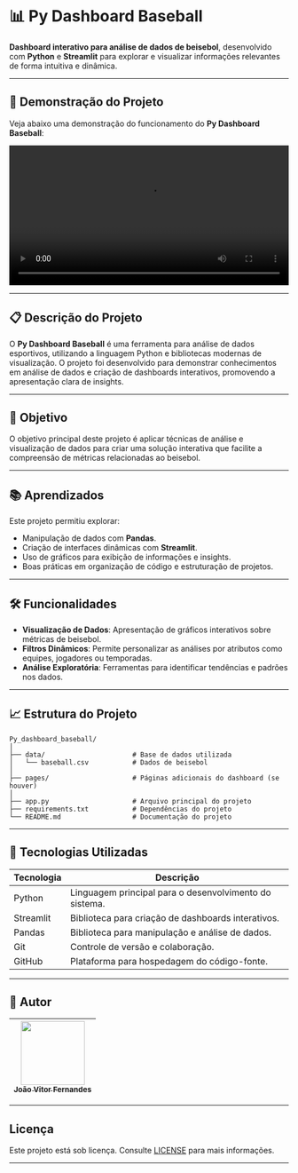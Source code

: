 # 📊 Py Dashboard Baseball  

**Dashboard interativo para análise de dados de beisebol**, desenvolvido com **Python** e **Streamlit** para explorar e visualizar informações relevantes de forma intuitiva e dinâmica.  

---

## 🎥 Demonstração do Projeto

Veja abaixo uma demonstração do funcionamento do **Py Dashboard Baseball**:

<video src="./video/Reprodução_dashboard_baseball.mp4" controls width="100%"></video>

---


## 📋 Descrição do Projeto  
O **Py Dashboard Baseball** é uma ferramenta para análise de dados esportivos, utilizando a linguagem Python e bibliotecas modernas de visualização. O projeto foi desenvolvido para demonstrar conhecimentos em análise de dados e criação de dashboards interativos, promovendo a apresentação clara de insights.  

---

## 🎯 Objetivo  
O objetivo principal deste projeto é aplicar técnicas de análise e visualização de dados para criar uma solução interativa que facilite a compreensão de métricas relacionadas ao beisebol.  

---

## 📚 Aprendizados  
Este projeto permitiu explorar:  
- Manipulação de dados com **Pandas**.  
- Criação de interfaces dinâmicas com **Streamlit**.  
- Uso de gráficos para exibição de informações e insights.  
- Boas práticas em organização de código e estruturação de projetos.  

---

## 🛠️ Funcionalidades  
- **Visualização de Dados**: Apresentação de gráficos interativos sobre métricas de beisebol.  
- **Filtros Dinâmicos**: Permite personalizar as análises por atributos como equipes, jogadores ou temporadas.  
- **Análise Exploratória**: Ferramentas para identificar tendências e padrões nos dados.  

---

## 📈 Estrutura do Projeto  
```plaintext
Py_dashboard_baseball/
│
├── data/                      # Base de dados utilizada
│   └── baseball.csv           # Dados de beisebol
│
├── pages/                     # Páginas adicionais do dashboard (se houver)
│
├── app.py                     # Arquivo principal do projeto
├── requirements.txt           # Dependências do projeto
└── README.md                  # Documentação do projeto
```

---

## 🚀 Tecnologias Utilizadas  

| Tecnologia | Descrição |
|------------|-----------|
| Python     | Linguagem principal para o desenvolvimento do sistema. |
| Streamlit  | Biblioteca para criação de dashboards interativos. |
| Pandas     | Biblioteca para manipulação e análise de dados. |
| Git        | Controle de versão e colaboração. |
| GitHub     | Plataforma para hospedagem do código-fonte. |

---

## 👥 Autor  

| [<img src="https://avatars.githubusercontent.com/u/170758704?s=400&u=da7a33d81f3feeb953e687442cba5d042527f94d&v=4" width=115><br><sub>João Vitor Fernandes</sub>](https://github.com/Joaofernandes-DEV) |
|:----------------------------------------------------------------------------------------------------------------------------------------------------------:|

---

## Licença  

Este projeto está sob licença. Consulte [LICENSE](LICENSE) para mais informações.  

---
